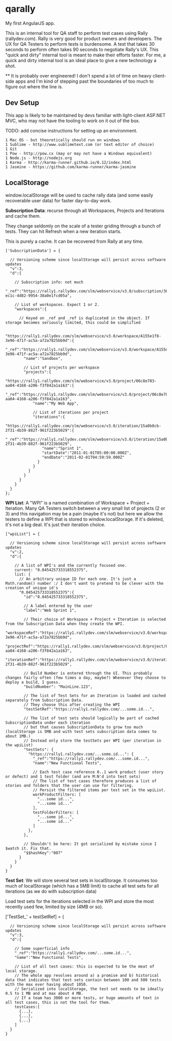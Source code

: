 qarally
=======

My first AngularJS app.

This is an internal tool for QA staff to perform test cases using Rally (rallydev.com). Rally is very good for product owners and developers. The UX for QA Testers to perform tests is burdensome. A test that takes 30 seconds to perform often takes 90 seconds to negotiate Rally's UX. This "quick and dirty" internal tool is meant to make their efforts faster. For me, a quick and dirty internal tool is an ideal place to give a new technology a shot.

** It is probably over engineered! I don't spend a lot of time on heavy client-side apps and I'm kind of stepping past the boundaries of too much to figure out where the line is.

Dev Setup
---------
This app is likely to be maintained by devs familiar with light-client ASP.NET MVC, who may not have the tooling to work on it out of the box.

TODO: add concise instructions for setting up an environment.

    1 Mac OS - but theoretically should run on windows
    1 Sublime - http://www.sublimetext.com (or text editor of choice)
    1 Git
    1 Pow - http://pow.cx (may or may not have a Windows equivalent)
    1 Node.js - http://nodejs.org
    1 Karma - http://karma-runner.github.io/0.12/index.html
    1 Jasmine - https://github.com/karma-runner/karma-jasmine

LocalStorage
------------
window.localStorage will be used to cache rally data (and some easily recoverable user data) for faster day-to-day work.

**Subscription Data**: recurse through all Workspaces, Projects and Iterations and cache them.

They change seldomly on the scale of a tester griding through a bunch of tests. They can hit Refresh when a new iteration starts.

This is purely a cache. It can be recovered from Rally at any time.

    ['SubscriptionData'] = {

      // Versioning scheme since localStorage will persist across software updates
      "v":3,
      "d":{

        // Subscription info: not much
        "_ref":"https://rally1.rallydev.com/slm/webservice/v3.0/subscription/365548e8-ec1c-4d82-9954-38a0e1fcd05a",

        // List of workspaces. Expect 1 or 2.
        "workspaces":{

          // Keyed on _ref and _ref is duplicated in the object. If storage becomes seriously limited, this could be simplified

          "https://rally1.rallydev.com/slm/webservice/v3.0/workspace/A155e1f8-3e96-471f-ac5a-a72a7825bb9d":{
            "_ref":"https://rally1.rallydev.com/slm/webservice/v3.0/workspace/A155e1f8-3e96-471f-ac5a-a72a7825bb9d",
            "name":"Sandbox",

            // List of projects per workspace
            "projects":{
              "https://rally1.rallydev.com/slm/webservice/v3.0/project/06c8e783-aa04-4168-a206-f3f842a1a163":{
                "_ref":"https://rally1.rallydev.com/slm/webservice/v3.0/project/06c8e783-aa04-4168-a206-f3f842a1a163",
                "name":"My Web App",

                // List of iterations per project
                "iterations":{
                  "https://rally1.rallydev.com/slm/webservice/v3.0/iteration/15a0b8cb-2f31-4b39-882f-961f223b5029":{
                    "_ref":"https://rally1.rallydev.com/slm/webservice/v3.0/iteration/15a0b8cb-2f31-4b39-882f-961f223b5029",
                    "name":"Sprint 1",
                    "startDate":"2011-01-01T05:00:00.000Z",
                    "endDate":"2011-02-01T04:59:59.000Z"
                  }
                }
              }
            }
          }
        }
      }
    };

**WPI List**: A "WPI" is a named combination of Workspace + Project + Iteration. Many QA Testers switch between a very small list of projects (2 or 3) and this navigation may be a pain (maybe it's not) but here we allow the testers to define a WPI that is stored to window.localStorage. If it's deleted, it's not a big deal. It's just their iteration choice.

    ["wpiList"] = {

      // Versioning scheme since localStorage will persist across software updates
      "v":2,
      "d":{

        // A list of WPI's and the currently focused one.
        current: "0.045425733318552375",
        list: {
          // An arbitrary unique ID for each one. It's just a Math.random() number :/ I don't want to pretend to be clever with the creation of unique id's
          "0.045425733318552375":{
            "id":"0.045425733318552375",

            // A label entered by the user
            "label":"Web Sprint 1",

            // Their choice of Workspace + Project + Iteration is selected from the Subscription Data when they create the WPI.
            "workspaceRef":"https://rally1.rallydev.com/slm/webservice/v3.0/workspace/A155e1f8-3e96-471f-ac5a-a72a7825bb9d",
            "projectRef":"https://rally1.rallydev.com/slm/webservice/v3.0/project/06c8e783-aa04-4168-a206-f3f842a1a163",
            "iterationRef":"https://rally1.rallydev.com/slm/webservice/v3.0/iteration/15a0b8cb-2f31-4b39-882f-961f223b5029",

            // Build Number is entered through the UI. This probably changes fairly often (few times a day, maybe?) Whenever they choose to deploy a build, I guess.
            "buildNumber": "MainLine.123",

            // The list of Test Sets for an Iteration is loaded and cached separately from Subscription Data.
            // They choose this after creating the WPI
            "testSetRef":"https://rally1.rallydev.com/...some.id...",

            // The list of test sets should logically be part of cached SubscriptionData under each iteration
            // but that causes SubscriptionData to grow too much (localStorage is 5MB and with test sets subscription data comes to about 1MB.)
            // Instead only store the testSets per WPI (per iteration in the wpiList)
            "testSets": {
              "https://rally1.rallydev.com/...some.id...": {
                "_ref":"https://rally1.rallydev.com/...some.id...",
                "name":"New Functional Tests",

                // Each test case reference 0..1 work product (user story or defect) and 1 test folder (and are M:N'd into test sets)
                // The list of test cases therefore produces a list of stories and folders that the user can use for filtering.
                // Persist the filtered items per test set in the wpiList.
                workProductFilters: [
                  "...some id...",
                  "...some id..."
                ],
                testFolderFilters: [
                  "...some id...",
                  "...some id..."
                ]
              },
            },

            // Shouldn't be here: It got serialized by mistake since I $watch it. Fix that.
            "$$hashKey":"007"
          }
        }
      }
    }

**Test Set**: We will store several test sets in localStorage. It consumes too much of localStorage (which has a 5MB limit) to cache all test sets for all iterations (as we do with subscription data)

Load test sets for the iterations selected in the WPI and store the most recently used few, limited by size (4MB or so).

   ['TestSet_' + testSetRef] = {

      // Versioning scheme since localStorage will persist across software updates
      "v":3,
      "d":{

        // Some superficial info
        "_ref":"https://rally1.rallydev.com/...some.id...",
        "name":"New Functional Tests",

        // List of all test cases: this is expected to be the meat of local storage.
        // The whole app revolves around a) a promise and b) historical data that indicates that test sets contain between 100 and 500 tests with the max ever having about 1050.
        // Serialized into localStorage, the test set needs to be ideally 0.5 to 1 MB and at max about 4 MB.
        // If a team has 3000 or more tests, or huge amounts of text in all test cases, this is not the tool for them.
        testCases:[
          {...},
          {...},
          {...}
        ]
      }
    }



